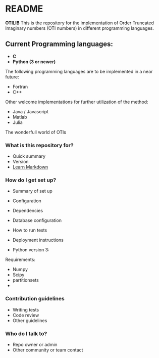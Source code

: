 # README #

**OTILIB** This is the repository for the implementation of Order Truncated Imaginary numbers (OTI numbers) in different programming languages.

## Current Programming languages: 
* **C**
* **Python (3 or newer)**

The following programming languages are to be implemented in a near future:

* Fortran
* C++

Other welcome implementations for further utilization of the method:

* Java / Javascript
* Matlab
* Julia

The wonderfull world of OTIs

### What is this repository for? 

* Quick summary
* Version
* [Learn Markdown](https://bitbucket.org/tutorials/markdowndemo)

### How do I get set up? 

* Summary of set up
* Configuration
* Dependencies
* Database configuration
* How to run tests
* Deployment instructions


* Python version 3:

Requirements:
- Numpy
- Scipy
- partitionsets
- 

### Contribution guidelines ###

* Writing tests
* Code review
* Other guidelines

### Who do I talk to? ###

* Repo owner or admin
* Other community or team contact
